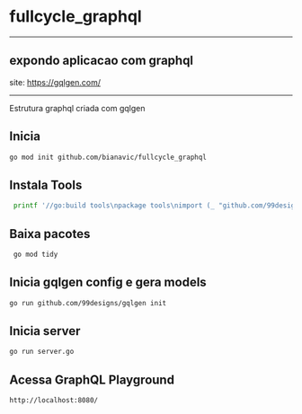 # fullcycle_graphql

---

## expondo aplicacao com graphql
site: https://gqlgen.com/

---

Estrutura graphql criada com gqlgen

## Inicia

```bash
go mod init github.com/bianavic/fullcycle_graphql 
```

## Instala Tools

```bash
 printf '//go:build tools\npackage tools\nimport (_ "github.com/99designs/gqlgen"\n _ "github.com/99designs/gqlgen/graphql/introspection")' | gofmt > tools.go
```

## Baixa pacotes

```bash
 go mod tidy
```

## Inicia gqlgen config e gera models

```bash
go run github.com/99designs/gqlgen init
```

## Inicia server

```bash
go run server.go
```

## Acessa GraphQL Playground

```bash
http://localhost:8080/
```

